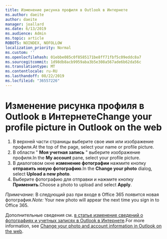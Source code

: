 ```yaml
---
title: Изменение рисунка профиля в Outlook в Интернете
ms.author: daeite
author: daeite
manager: joallard
ms.date: 6/13/2019
ms.audience: Admin
ms.topic: article
ROBOTS: NOINDEX, NOFOLLOW
localization_priority: Normal
ms.custom: ''
ms.openlocfilehash: 01ebbe085c0f8585171be8ff71fbf5c09eddc8a7
ms.sourcegitcommit: 1d98db8acb9959aba3b5e308a567ade6b62da56c
ms.translationtype: MT
ms.contentlocale: ru-RU
ms.lasthandoff: 08/22/2019
ms.locfileid: "36557226"
---
```

# <a name="change-your-profile-picture-in-outlook-on-the-web"></a><span data-ttu-id="7f2a3-102">Изменение рисунка профиля в Outlook в Интернете</span><span class="sxs-lookup"><span data-stu-id="7f2a3-102">Change your profile picture in Outlook on the web</span></span>

1. <span data-ttu-id="7f2a3-103">В верхней части страницы выберите свое имя или изображение профиля.</span><span class="sxs-lookup"><span data-stu-id="7f2a3-103">At the top of the page, select your name or profile picture.</span></span>
1. <span data-ttu-id="7f2a3-104">В области " **Моя учетная запись** " выберите изображение профиля.</span><span class="sxs-lookup"><span data-stu-id="7f2a3-104">In the **My account** pane, select your profile picture.</span></span>
1. <span data-ttu-id="7f2a3-105">В диалоговом окне **изменение фотографии** нажмите кнопку **отправить новую фотографию**.</span><span class="sxs-lookup"><span data-stu-id="7f2a3-105">In the **Change your photo** dialog, select **Upload a new photo**.</span></span>
1. <span data-ttu-id="7f2a3-106">Выберите фотографию для отправки и нажмите кнопку **Применить**.</span><span class="sxs-lookup"><span data-stu-id="7f2a3-106">Choose a photo to upload and select **Apply**.</span></span>

<span data-ttu-id="7f2a3-107">*Примечание:* В следующий раз при входе в Office 365 появится новая фотография.</span><span class="sxs-lookup"><span data-stu-id="7f2a3-107">*Note:* Your new photo will appear the next time you sign in to Office 365.</span></span>

<span data-ttu-id="7f2a3-108">Дополнительные сведения см. [в статье изменение сведений о фотографиях и учетных записях в Outlook в Интернете](https://support.office.com/article/b2dbb289-851d-4bed-93c3-3e136f5659ec).</span><span class="sxs-lookup"><span data-stu-id="7f2a3-108">For more information, see [Change your photo and account information in Outlook on the web](https://support.office.com/article/b2dbb289-851d-4bed-93c3-3e136f5659ec).</span></span>